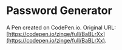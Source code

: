 # Password Generator

A Pen created on CodePen.io. Original URL: [https://codepen.io/zinge/full/BaBLrXx](https://codepen.io/zinge/full/BaBLrXx).


